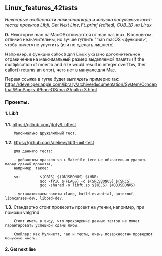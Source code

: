 ## Linux_features_42tests

_Некоторые особенности написания кода и запуска популярных юнит-тестов проектов Libft, Get Next Line, Ft_printf (edited), CUB_3D на Linux._

**0.** Некоторые man на MacOS отличаются от man на Linux. В основном, отличия незначительны, 
но лучше гуглить "man macOS <функция>", чтобы ничего не упустить (или не сделать лишнего).

Например, в функции calloc() для Linux указано дополнительное ограничение на максимальный
размер выделяемой памяти (If the multiplication of nmemb and size would result in integer 
overflow, then calloc() returns an error), чего нет в мануале для Mac.

Первая ссылка в гугле будет выглядеть примерно так:
https://developer.apple.com/library/archive/documentation/System/Conceptual/ManPages_iPhoneOS/man3/calloc.3.html

### Проекты.

#### 1. Libft

**1.1.** 	https://github.com/jtoty/Libftest
		
		Максимально дружелюбный тест.

**1.2.**	https://github.com/alelievr/libft-unit-test
		
		для данного теста:
		
		- добавляем правило so в Makefile (его не обязательно удалять перед сдачей проекта),
		например, такое:
		
		so:			$(OBJS) $(OBJSBONUS) $(HDR)
					gcc -fPIC $(FLAGS) -c $(SRCSBONUS) $(SRCS)
					gcc -shared -o libft.so $(OBJS) $(OBJSBONUS)
		
		- устанавливаем пакеты clang, build-essential, autoconf, libncurses-dev, libbsd-dev.
		
**1.3.**	Стандартно стоит проверить проект на утечки, например, при помощи valgrind
		
		Стоит иметь в виду, что прохождение данных тестов не может гарантировать успешной сдачи либы.
		
		Спойлер: как Мулинетт, так и тесты, очень поверхностно проверяют бонусную часть. 


#### 2. Get next line
